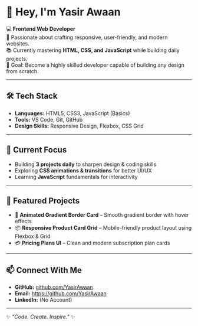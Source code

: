 # 👋 Hey, I'm Yasir Awaan

💻 **Frontend Web Developer**  
🚀 Passionate about crafting responsive, user-friendly, and modern websites.  
📚 Currently mastering **HTML, CSS, and JavaScript** while building daily projects.  
🎯 Goal: Become a highly skilled developer capable of building any design from scratch.

---

## 🛠️ Tech Stack
- **Languages:** HTML5, CSS3, JavaScript (Basics)
- **Tools:** VS Code, Git, GitHub
- **Design Skills:** Responsive Design, Flexbox, CSS Grid

---

## 📌 Current Focus
- Building **3 projects daily** to sharpen design & coding skills  
- Exploring **CSS animations & transitions** for better UI/UX  
- Learning **JavaScript** fundamentals for interactivity

---

## 📂 Featured Projects
- 🌈 **Animated Gradient Border Card** – Smooth gradient border with hover effects  
- 📦 **Responsive Product Card Grid** – Mobile-friendly product layout using Flexbox & Grid  
- 💳 **Pricing Plans UI** – Clean and modern subscription plan cards  

---

## 📫 Connect With Me
- **GitHub:** [github.com/YasirAwaan](https://github.com/Yasir-DarkBoy)  
- **Email:** https://github.com/YasirAwaan
- **LinkedIn:** (No Account)

---

✨ _"Code. Create. Inspire."_ ✨
